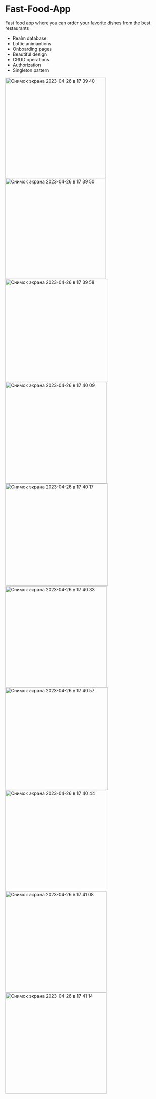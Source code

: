 # Fast-Food-App
Fast food app where you can order your favorite dishes from the best restaurants

- Realm database
- Lottie animantions
- Onboarding pages
- Beautiful design
- CRUD operations
- Authorization
- Singleton pattern

<img width="318" alt="Снимок экрана 2023-04-26 в 17 39 40" src="https://user-images.githubusercontent.com/121435424/234565036-623f554b-999a-413f-9079-e6d00cc15db1.png"><img width="318" alt="Снимок экрана 2023-04-26 в 17 39 50" src="https://user-images.githubusercontent.com/121435424/234565054-bd91b1db-7470-415a-9ce4-f3b17b0641bd.png">
<img width="325" alt="Снимок экрана 2023-04-26 в 17 39 58" src="https://user-images.githubusercontent.com/121435424/234565065-b3dcb23f-aa0a-4c98-b40e-221c14f2c8d3.png">
<img width="320" alt="Снимок экрана 2023-04-26 в 17 40 09" src="https://user-images.githubusercontent.com/121435424/234565117-80e50f2c-c317-49fd-932f-20842a6bcb94.png">
<img width="324" alt="Снимок экрана 2023-04-26 в 17 40 17" src="https://user-images.githubusercontent.com/121435424/234565137-5a6c4c61-7d38-4541-b278-5b0e2ce2e576.png">
<img width="320" alt="Снимок экрана 2023-04-26 в 17 40 33" src="https://user-images.githubusercontent.com/121435424/234565163-d9af1236-aaad-439d-9081-088bec4e85fb.png">
<img width="324" alt="Снимок экрана 2023-04-26 в 17 40 57" src="https://user-images.githubusercontent.com/121435424/234565185-e10ee6cc-04f1-4f16-85e0-1d7f2567e471.png">
<img width="319" alt="Снимок экрана 2023-04-26 в 17 40 44" src="https://user-images.githubusercontent.com/121435424/234565198-60a5cd58-2c8e-4303-a871-900bbdc9216e.png">
<img width="320" alt="Снимок экрана 2023-04-26 в 17 41 08" src="https://user-images.githubusercontent.com/121435424/234565219-bddb2415-9d68-42a0-9139-43ad3d603ad0.png">
<img width="320" alt="Снимок экрана 2023-04-26 в 17 41 14" src="https://user-images.githubusercontent.com/121435424/234565227-38ea84d8-53e1-4e53-9197-a13c2c148fe7.png">
